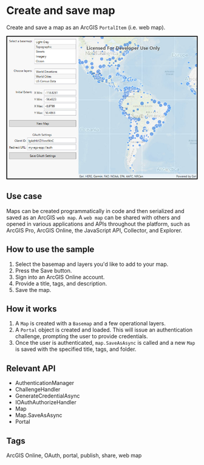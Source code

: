 # Create and save map

Create and save a map as an ArcGIS `PortalItem` (i.e. web map).

![Image of create and save map](AuthorMap.jpg)

## Use case

Maps can be created programmatically in code and then serialized and saved as an ArcGIS `web map`. A `web map` can be shared with others and opened in various applications and APIs throughout the platform, such as ArcGIS Pro, ArcGIS Online, the JavaScript API, Collector, and Explorer.

## How to use the sample

1. Select the basemap and layers you'd like to add to your map.
2. Press the Save button.
3. Sign into an ArcGIS Online account.
4. Provide a title, tags, and description.
5. Save the map.

## How it works

1. A `Map` is created with a `Basemap` and a few operational layers.
2. A `Portal` object is created and loaded. This will issue an authentication challenge, prompting the user to provide credentials.
3. Once the user is authenticated, `map.SaveAsAsync` is called and a new `Map` is saved with the specified title, tags, and folder.

## Relevant API

* AuthenticationManager
* ChallengeHandler
* GenerateCredentialAsync
* IOAuthAuthorizeHandler
* Map
* Map.SaveAsAsync
* Portal

## Tags

ArcGIS Online, OAuth, portal, publish, share, web map
